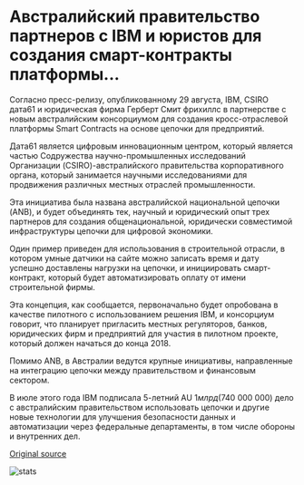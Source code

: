 # Австралийский правительство партнеров с IBM и юристов для создания смарт-контракты платформы...

Согласно пресс-релизу, опубликованному 29 августа, IBM, CSIRO дата61 и юридическая фирма Герберт Смит фрихиллс в партнерстве с новым австралийским консорциумом для создания кросс-отраслевой платформы Smart Contracts на основе цепочки для предприятий.

Дата61 является цифровым инновационным центром, который является частью Содружества научно-промышленных исследований Организации (CSIRO)-австралийского правительства корпоративного органа, который занимается научными исследованиями для продвижения различных местных отраслей промышленности.

Эта инициатива была названа австралийской национальной цепочки (ANB), и будет объединять тек, научный и юридический опыт трех партнеров для создания общенациональной, юридически совместимой инфраструктуры цепочки для цифровой экономики.

Один пример приведен для использования в строительной отрасли, в котором умные датчики на сайте можно записать время и дату успешно доставлены нагрузки на цепочки, и инициировать смарт-контракт, который будет автоматизировать оплату от имени строительной фирмы.

Эта концепция, как сообщается, первоначально будет опробована в качестве пилотного с использованием решения IBM, и консорциум говорит, что планирует пригласить местных регуляторов, банков, юридических фирм и предприятий для участия в пилотном проекте, который должен начаться до конца 2018.

Помимо ANB, в Австралии ведутся крупные инициативы, направленные на интеграцию цепочки между правительством и финансовым сектором.

В июле этого года IBM подписала 5-летний AU $1 млрд ($740 000 000) дело с австралийским правительством использовать цепочки и другие новые технологии для улучшения безопасности данных и автоматизации через федеральные департаменты, в том числе обороны и внутренних дел.

[Original source](https://cointelegraph.com/news/australian-govt-partners-with-ibm-and-legal-experts-to-build-smart-contracts-platform)

![stats](https://c.statcounter.com/11760860/0/a89fa40b/1/ "stats")